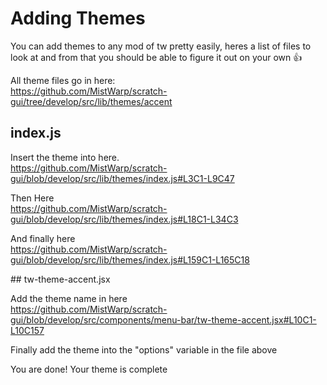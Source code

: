 # Adding Themes

You can add themes to any mod of tw pretty easily, heres a list of files to look at and from that you should be able to figure it out on your own 👍

All theme files go in here:<br>
https://github.com/MistWarp/scratch-gui/tree/develop/src/lib/themes/accent

## index.js
Insert the theme into here.<br>
https://github.com/MistWarp/scratch-gui/blob/develop/src/lib/themes/index.js#L3C1-L9C47

Then Here<br>
https://github.com/MistWarp/scratch-gui/blob/develop/src/lib/themes/index.js#L18C1-L34C3

And finally here<br>
https://github.com/MistWarp/scratch-gui/blob/develop/src/lib/themes/index.js#L159C1-L165C18

## tw-theme-accent.jsx

Add the theme name in here<br>
https://github.com/MistWarp/scratch-gui/blob/develop/src/components/menu-bar/tw-theme-accent.jsx#L10C1-L10C157

Finally add the theme into the "options" variable in the file above

You are done! Your theme is complete
